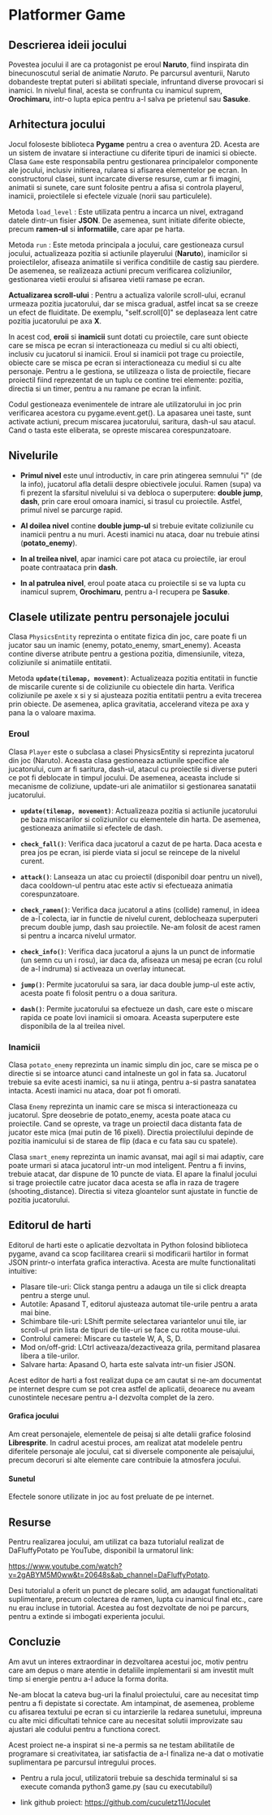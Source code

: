 # Platformer Game

## Descrierea ideii jocului

Povestea jocului il are ca protagonist pe eroul **Naruto**, fiind inspirata din
binecunoscutul serial de animatie *Naruto*. Pe parcursul aventurii, Naruto
dobandeste treptat puteri si abilitati speciale, infruntand diverse provocari
si inamici. In nivelul final, acesta se confrunta cu inamicul suprem, **Orochimaru**,
intr-o lupta epica pentru a-l salva pe prietenul sau **Sasuke**.

## Arhitectura jocului

Jocul foloseste biblioteca **Pygame** pentru a crea o aventura 2D.
Acesta are un sistem de invatare si interactiune cu diferite tipuri de inamici
si obiecte. Clasa `Game` este responsabila pentru gestionarea principalelor
componente ale jocului, inclusiv initierea, rularea si afisarea elementelor pe ecran. 
In constructorul clasei, sunt incarcate diverse resurse, cum ar fi imagini,
animatii si sunete, care sunt folosite pentru a afisa si controla playerul,
inamicii, proiectilele si efectele vizuale (norii sau particulele).

Metoda `load_level` : Este utilizata pentru a incarca un nivel, extragand
datele dintr-un fisier **JSON**. De asemenea, sunt initiate diferite obiecte,
precum **ramen-ul** si **informatiile**, care apar pe harta.

Metoda `run` : Este metoda principala a jocului, care gestioneaza cursul jocului,
actualizeaza pozitia si actiunile playerului (**Naruto**), inamicilor si
proiectilelor, afiseaza animatiile si verifica conditiile de castig sau pierdere.
De asemenea, se realizeaza actiuni precum verificarea coliziunilor, gestionarea
vietii eroului si afisarea vietii ramase pe ecran.

**Actualizarea scroll-ului** : Pentru a actualiza valorile scroll-ului, ecranul urmeaza 
pozitia jucatorului, dar se misca gradual, astfel incat sa se creeze un efect de fluiditate.
De exemplu, "self.scroll[0]" se deplaseaza lent catre pozitia jucatorului pe axa **X**.

In acest cod, **eroii** si **inamicii** sunt dotati cu proiectile, care sunt obiecte care se
misca pe ecran si interactioneaza cu mediul si cu alti obiecti, inclusiv cu jucatorul si inamicii.
Eroul si inamicii pot trage cu proiectile, obiecte care se
misca pe ecran si interactioneaza cu mediul si cu alte personaje. Pentru a le gestiona,
se utilizeaza o lista de proiectile, fiecare proiectil fiind reprezentat de un tuplu
ce contine trei elemente: pozitia, directia si un timer, pentru a nu ramane pe
ecran la infinit.

Codul gestioneaza evenimentele de intrare ale utilizatorului in joc prin verificarea 
acestora cu pygame.event.get(). La apasarea unei taste, sunt activate actiuni, precum
miscarea jucatorului, saritura, dash-ul sau atacul. Cand o tasta este eliberata, se opreste 
miscarea corespunzatoare. 

## Nivelurile

- **Primul nivel** este unul introductiv, in care prin atingerea semnului "i" (de la info),
  jucatorul afla detalii despre obiectivele jocului. Ramen (supa) va fi prezent la sfarsitul
  nivelului si va debloca o superputere: **double jump**, **dash**, prin care eroul omoara inamici, si
  trasul cu proiectile. Astfel, primul nivel se parcurge rapid.

- **Al doilea nivel** contine **double jump-ul** si trebuie evitate coliziunile cu inamicii pentru a nu muri.
  Acesti inamici nu ataca, doar nu trebuie atinsi (**potato_enemy**).

- **In al treilea nivel**, apar inamici care pot ataca cu proiectile, iar eroul poate contraataca prin **dash**.

- **In al patrulea nivel**, eroul poate ataca cu proiectile si se va lupta cu inamicul suprem, **Orochimaru**,
  pentru a-l recupera pe **Sasuke**.

## Clasele utilizate pentru personajele jocului

Clasa `PhysicsEntity` reprezinta o entitate fizica din joc, care poate 
fi un jucator sau un inamic (enemy, potato_enemy, smart_enemy).
Aceasta contine diverse atribute pentru a gestiona pozitia, dimensiunile, 
viteza, coliziunile si animatiile entitatii.

Metoda **`update(tilemap, movement)`**: Actualizeaza pozitia entitatii
in functie de miscarile curente si de coliziunile cu obiectele din harta. 
Verifica coliziunile pe axele x si y si ajusteaza pozitia entitatii pentru
a evita trecerea prin obiecte. De asemenea, aplica gravitatia, 
accelerand viteza pe axa y pana la o valoare maxima.

### Eroul

Clasa `Player` este o subclasa a clasei PhysicsEntity si reprezinta 
jucatorul din joc (Naruto). Aceasta clasa gestioneaza actiunile 
specifice ale jucatorului, cum ar fi saritura, dash-ul, atacul cu proiectile si
diverse puteri ce pot fi deblocate in timpul jocului. De asemenea, 
aceasta include si mecanisme de coliziune, update-uri ale animatiilor
si gestionarea sanatatii jucatorului.

- **`update(tilemap, movement)`**: Actualizeaza pozitia si actiunile 
jucatorului pe baza miscarilor si coliziunilor cu elementele din harta. 
De asemenea, gestioneaza animatiile si efectele de dash.

- **`check_fall()`**: Verifica daca jucatorul a cazut de pe harta.
Daca acesta e prea jos pe ecran, isi pierde viata si jocul se reincepe de 
la nivelul curent.

- **`attack()`**: Lanseaza un atac cu proiectil (disponibil doar pentru un nivel), 
daca cooldown-ul pentru atac este activ si efectueaza animatia corespunzatoare.

- **`check_ramen()`**: Verifica daca jucatorul a atins (collide) ramenul,
in ideea de a-l colecta, iar in functie de nivelul curent, deblocheaza 
superputeri precum double jump, dash sau proiectile. Ne-am folosit de acest
ramen si pentru a incarca nivelul urmator.

- **`check_info()`**: Verifica daca jucatorul a ajuns la un punct de informatie (un semn cu 
un i rosu), iar daca da, afiseaza un mesaj pe ecran (cu rolul de a-l indruma) si 
activeaza un overlay intunecat.

- **`jump()`**: Permite jucatorului sa sara, iar daca double jump-ul este activ, 
acesta poate fi folosit pentru o a doua saritura.

- **`dash()`**: Permite jucatorului sa efectueze un dash, care este o miscare rapida ce
 poate lovi inamicii si omoara. Aceasta superputere este disponibila de la
 al treilea nivel.

### Inamicii 

Clasa `potato_enemy` reprezinta un inamic simplu din joc, care se misca 
pe o directie si se intoarce atunci cand intalneste un gol in fata sa. 
Jucatorul trebuie sa evite acesti inamici, sa nu ii atinga, pentru
a-si pastra sanatatea intacta. Acesti inamici nu ataca, doar pot fi omorati.

Clasa `Enemy` reprezinta un inamic care se misca si interactioneaza cu jucatorul.
Spre deosebrie de potato_enemy, acesta poate ataca cu proiectile. Cand se opreste,
va trage un proiectil daca distanta fata de jucator este mica (mai putin de 16 pixeli).
Directia proiectilului depinde de pozitia inamicului si de starea de flip 
(daca e cu fata sau cu spatele).

Clasa `smart_enemy` reprezinta un inamic avansat, mai agil si mai adaptiv, 
care poate urmari si ataca jucatorul intr-un mod inteligent. Pentru a fi
invins, trebuie atacat, dar dispune de 10 puncte de viata. El apare la finalul
jocului si trage proiectile catre jucator daca acesta se afla in raza de tragere 
(shooting_distance). Directia si viteza gloantelor sunt ajustate in functie de
pozitia jucatorului.


## Editorul de harti

Editorul de harti este o aplicatie dezvoltata in Python folosind 
biblioteca pygame, avand ca scop facilitarea crearii si modificarii hartilor 
in format JSON printr-o interfata grafica interactiva. Acesta are multe
functionalitati intuitive: 
* Plasare tile-uri: Click stanga pentru a adauga un tile si click dreapta
pentru a sterge unul.
* Autotile: Apasand T, editorul ajusteaza automat tile-urile pentru a arata mai bine.
* Schimbare tile-uri: LShift permite selectarea variantelor unui tile, iar 
scroll-ul prin lista de tipuri de tile-uri se face cu rotita mouse-ului.
* Controlul camerei: Miscare cu tastele W, A, S, D.
* Mod on/off-grid: LCtrl activeaza/dezactiveaza grila, permitand plasarea libera a tile-urilor.
* Salvare harta: Apasand O, harta este salvata intr-un fisier JSON.

Acest editor de harti a fost realizat dupa ce am cautat si ne-am documentat
pe internet despre cum se pot crea astfel de aplicatii, deoarece nu aveam 
cunostintele necesare pentru a-l dezvolta complet de la zero.

#### Grafica jocului

Am creat personajele, elementele de peisaj si alte detalii grafice 
folosind **Libresprite**.
In cadrul acestui proces, am realizat atat modelele pentru diferitele 
personaje ale jocului, cat si diversele componente ale peisajului,
precum decoruri si alte elemente care contribuie la atmosfera jocului.

#### Sunetul

Efectele sonore utilizate in joc au fost preluate de pe internet.


## Resurse

Pentru realizarea jocului, am utilizat ca baza tutorialul realizat 
de DaFluffyPotato pe YouTube, disponibil la urmatorul link: 

https://www.youtube.com/watch?v=2gABYM5M0ww&t=20648s&ab_channel=DaFluffyPotato. 

Desi tutorialul a oferit un punct de plecare solid, am adaugat 
functionalitati suplimentare, precum colectarea de ramen, lupta cu inamicul final etc., 
care nu erau incluse in tutorial. Acestea au fost dezvoltate de noi pe parcurs, 
pentru a extinde si imbogati experienta jocului.

## Concluzie

Am avut un interes extraordinar in dezvoltarea acestui joc, 
motiv pentru care am depus o mare atentie in detaliile implementarii 
si am investit mult timp si energie pentru a-l aduce la forma dorita. 

Ne-am blocat la cateva bug-uri la finalul proiectului, care au necesitat 
timp pentru a fi depistate si corectate. Am intampinat, de asemenea, 
probleme cu afisarea textului pe ecran si cu intarzierile la redarea sunetului,
impreuna cu alte mici dificultati tehnice care au necesitat solutii improvizate 
sau ajustari ale codului pentru a functiona corect.

Acest proiect ne-a inspirat si ne-a permis sa ne testam abilitatile 
de programare si creativitatea, iar satisfactia de a-l finaliza ne-a 
dat o motivatie suplimentara pe parcursul intregului proces.

* Pentru a rula jocul, utilizatorii trebuie sa deschida terminalul
si sa execute comanda python3 game.py (sau cu executabilul)

* link github proiect: https://github.com/cuculetz11/Joculet


